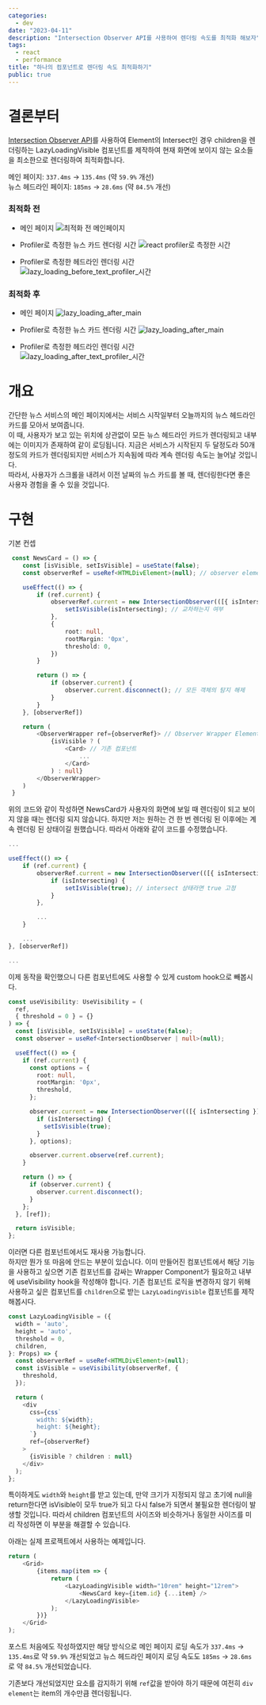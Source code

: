 ```yaml
---
categories:
  - dev
date: "2023-04-11"
description: "Intersection Observer API를 사용하여 렌더링 속도를 최적화 해보자"
tags:
  - react
  - performance
title: "하나의 컴포넌트로 렌더링 속도 최적화하기"
public: true
---
```


# 결론부터
[Intersection Observer API](https://developer.mozilla.org/en-US/docs/Web/API/Intersection_Observer_API)를 사용하여 Element의 Intersect인 경우 children을 렌더링하는 LazyLoadingVisible 컴포넌트를 제작하여 현재 화면에 보이지 않는 요소들을 최소한으로 렌더링하여 최적화합니다.

메인 페이지: `337.4ms` -> `135.4ms` (약 `59.9%` 개선)  
뉴스 헤드라인 페이지: `185ms` -> `28.6ms` (약 `84.5%` 개선)


### 최적화 전
- 메인 페이지
![최적화 전 메인페이지](https://user-images.githubusercontent.com/84620459/231168695-dbc47772-a952-4bf4-9b4c-59f39589f945.PNG)

- Profiler로 측정한 뉴스 카드 렌더링 시간
![react profiler로 측정한 시간](https://user-images.githubusercontent.com/84620459/231169920-ee3c83f5-c7d0-4792-a3bd-700a6b589f60.PNG)

- Profiler로 측정한 헤드라인 렌더링 시간
![lazy_loading_before_text_profiler_시간](https://user-images.githubusercontent.com/84620459/231170896-3e4c1215-e42c-41ee-afe8-63d952fe087e.PNG)

### 최적화 후
- 메인 페이지
![lazy_loading_after_main](https://user-images.githubusercontent.com/84620459/231171468-e79b75ba-c4ac-4c8e-8eb7-6bac4f81b4b5.PNG)

- Profiler로 측정한 뉴스 카드 렌더링 시간
![lazy_loading_after_main](https://user-images.githubusercontent.com/84620459/231174037-9619d371-f8ff-4050-abb4-0f1dbf01d211.PNG)

- Profiler로 측정한 헤드라인 렌더링 시간
![lazy_loading_after_text_profiler_시간](https://user-images.githubusercontent.com/84620459/231171176-38f3fa08-d7b9-4a68-ba91-91b6cd6bcd1c.PNG)

# 개요
간단한 뉴스 서비스의 메인 페이지에서는 서비스 시작일부터 오늘까지의 뉴스 헤드라인 카드를 모아서 보여줍니다.  
이 때, 사용자가 보고 있는 위치에 상관없이 모든 뉴스 헤드라인 카드가 렌더링되고 내부에는 이미지가 존재하여 같이 로딩됩니다. 지금은 서비스가 시작된지 두 달정도라 50개 정도의 카드가 렌더링되지만 서비스가 지속됨에 따라 계속 렌더링 속도는 늘어날 것입니다.  
따라서, 사용자가 스크롤을 내려서 이전 날짜의 뉴스 카드를 볼 때, 렌더링한다면 좋은 사용자 경험을 줄 수 있을 것입니다.  

# 구현
기본 컨셉
```typescript
 const NewsCard = () => {
    const [isVisible, setIsVisible] = useState(false);
    const observerRef = useRef<HTMLDivElement>(null); // observer element

    useEffect(() => {
        if (ref.current) {
            observerRef.current = new IntersectionObserver(([{ isIntersecting }]) => {
                setIsVisible(isIntersecting); // 교차하는지 여부
            },
            {
                root: null,
                rootMargin: '0px',
                threshold: 0,
            })
        }

        return () => {
            if (observer.current) {
                observer.current.disconnect(); // 모든 객체의 탐지 해제
            }
        }
    }, [observerRef])

    return (
        <ObserverWrapper ref={observerRef}> // Observer Wrapper Element
            {isVisible ? (
                <Card> // 기존 컴포넌트
                    ...
                </Card>
            ) : null}
        </ObserverWrapper>
    )
 }
```
위의 코드와 같이 작성하면 NewsCard가 사용자의 화면에 보일 때 렌더링이 되고 보이지 않을 때는 렌더링 되지 않습니다. 하지만 저는 원하는 건 한 번 렌더링 된 이후에는 계속 렌더링 된 상태이길 원했습니다. 따라서 아래와 같이 코드를 수정했습니다.
```typescript
...

useEffect(() => {
    if (ref.current) {
        observerRef.current = new IntersectionObserver(([{ isIntersecting }]) => {
            if (isIntersecting) {    
                setIsVisible(true); // intersect 상태라면 true 고정
            }
        },

        ...
    }

    ...
}, [observerRef])

...
```

이제 동작을 확인했으니 다른 컴포넌트에도 사용할 수 있게 custom hook으로 빼봅시다.
```typescript
const useVisibility: UseVisibility = (
  ref,
  { threshold = 0 } = {}
) => {
  const [isVisible, setIsVisible] = useState(false);
  const observer = useRef<IntersectionObserver | null>(null);

  useEffect(() => {
    if (ref.current) {
      const options = {
        root: null,
        rootMargin: '0px',
        threshold,
      };

      observer.current = new IntersectionObserver(([{ isIntersecting }]) => {
        if (isIntersecting) {
          setIsVisible(true);
        }
      }, options);

      observer.current.observe(ref.current);
    }

    return () => {
      if (observer.current) {
        observer.current.disconnect();
      }
    };
  }, [ref]);

  return isVisible;
};

```
이러면 다른 컴포넌트에서도 재사용 가능합니다.  
하지만 뭔가 또 마음에 안드는 부분이 있습니다. 이미 만들어진 컴포넌트에서 해당 기능을 사용하고 싶으면 기존 컴포넌트를 감싸는 Wrapper Component가 필요하고 내부에 useVisibility hook을 작성해야 합니다. 기존 컴포넌트 로직을 변경하지 않기 위해 사용하고 싶은 컴포넌트를 `children`으로 받는 `LazyLoadingVisible` 컴포넌트를 제작해봅시다.
```typescript
const LazyLoadingVisible = ({
  width = 'auto',
  height = 'auto',
  threshold = 0,
  children,
}: Props) => {
  const observerRef = useRef<HTMLDivElement>(null);
  const isVisible = useVisibility(observerRef, {
    threshold,
  });

  return (
    <div
      css={css`
        width: ${width};
        height: ${height};
      `}
      ref={observerRef}
    >
      {isVisible ? children : null}
    </div>
  );
};
```
특이하게도 `width`와 `height`를 받고 있는데, 만약 크기가 지정되지 않고 초기에 null을 return한다면 isVisible이 모두 true가 되고 다시 false가 되면서 불필요한 렌더링이 발생할 것입니다. 따라서 children 컴포넌트의 사이즈와 비슷하거나 동일한 사이즈를 미리 작성하면 이 부분을 해결할 수 있습니다.  

아래는 실제 프로젝트에서 사용하는 예제입니다.
```typescript
return (
    <Grid>
        {items.map(item => {
            return (
                <LazyLoadingVisible width="10rem" height="12rem">
                    <NewsCard key={item.id} {...item} />
                </LazyLoadingVisible>
            );
        })}
    </Grid>
);
```

포스트 처음에도 작성하였지만 해당 방식으로 메인 페이지 로딩 속도가 `337.4ms` -> `135.4ms`로 약 `59.9%` 개선되었고 뉴스 헤드라인 페이지 로딩 속도도 `185ms` -> `28.6ms`로 약 `84.5%` 개선되었습니다.

기존보다 개선되었지만 요소를 감지하기 위해 `ref`값을 받아야 하기 때문에 여전히 `div element`는 item의 개수만큼 렌더링됩니다.